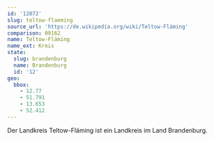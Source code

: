 ```yaml
---
id: '12072'
slug: teltow-flaeming
source_url: 'https://de.wikipedia.org/wiki/Teltow-Fläming'
comparison: 09162
name: Teltow-Fläming
name_ext: Kreis
state:
  slug: brandenburg
  name: Brandenburg
  id: '12'
geo:
  bbox:
    - 12.77
    - 51.791
    - 13.653
    - 52.412
---
```


Der Landkreis Teltow-Fläming ist ein Landkreis im Land Brandenburg.
